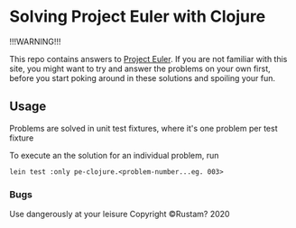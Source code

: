# Solving Project Euler with Clojure

!!!WARNING!!! 

This repo contains answers to [Project Euler](https://projecteuler.net/). If you are not familiar with this site, you might want to try and answer the problems on your own first, before you start poking around in these solutions and spoiling your fun.

## Usage

Problems are solved in unit test fixtures, where it's one problem per test fixture

To execute an the solution for an individual problem, run 

`lein test :only pe-clojure.<problem-number...eg. 003>`

### Bugs

Use dangerously at your leisure
Copyright ©Rustam? 2020
